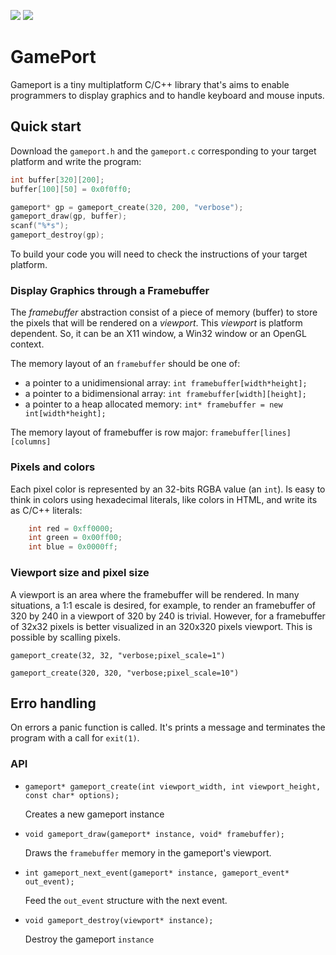 ![](https://img.shields.io/github/release/elfcorreia/gameport.svg) ![](https://img.shields.io/github/license/elfcorreia/gameport.svg)

# GamePort

Gameport is a tiny multiplatform C/C++ library that's aims to enable programmers to display graphics and to handle keyboard and mouse inputs.

## Quick start

Download the `gameport.h` and the `gameport.c` corresponding to your target platform and write the program:

```c
int buffer[320][200];
buffer[100][50] = 0x0f0ff0;

gameport* gp = gameport_create(320, 200, "verbose");
gameport_draw(gp, buffer);
scanf("%*s");
gameport_destroy(gp);
```

To build your code you will need to check the instructions of your target platform.

### Display Graphics through a Framebuffer

The *framebuffer* abstraction consist of a piece of memory (buffer) to store the pixels that will be rendered on a *viewport*. This *viewport* is platform dependent. So, it can be an X11 window, a Win32 window or an OpenGL context.

The memory layout of an `framebuffer` should be one of:

- a pointer to a unidimensional array: `int framebuffer[width*height];`
- a pointer to a bidimensional array: `int framebuffer[width][height];`
- a pointer to a heap allocated memory: `int* framebuffer = new int[width*height];`

The memory layout of framebuffer is row major: `framebuffer[lines][columns]`

### Pixels and colors

Each pixel color is represented by an 32-bits RGBA value (an `int`). Is easy to think in colors using hexadecimal literals, like colors in HTML, and write its as C/C++ literals:

```c
    int red = 0xff0000;
    int green = 0x00ff00;
    int blue = 0x0000ff;
```
### Viewport size and pixel size

A viewport is an area where the framebuffer will be rendered. In many situations, a 1:1 escale is desired, for example, to render an framebuffer of 320 by 240 in a viewport of 320 by 240 is trivial. However, for a framebuffer of 32x32 pixels is better visualized in an 320x320 pixels viewport. This is possible by scalling pixels.

    gameport_create(32, 32, "verbose;pixel_scale=1")

    gameport_create(320, 320, "verbose;pixel_scale=10")

## Erro handling

On errors a panic function is called. It's prints a message and terminates the program with a call for `exit(1)`.

### API

- `gameport* gameport_create(int viewport_width, int viewport_height, const char* options);`
  
  Creates a new gameport instance
  
- `void gameport_draw(gameport* instance, void* framebuffer);`
  
  Draws the `framebuffer` memory in the gameport's viewport.

- `int gameport_next_event(gameport* instance, gameport_event* out_event);`
  
  Feed the `out_event` structure with the next event.

- `void gameport_destroy(viewport* instance);`
  
  Destroy the gameport `instance`
